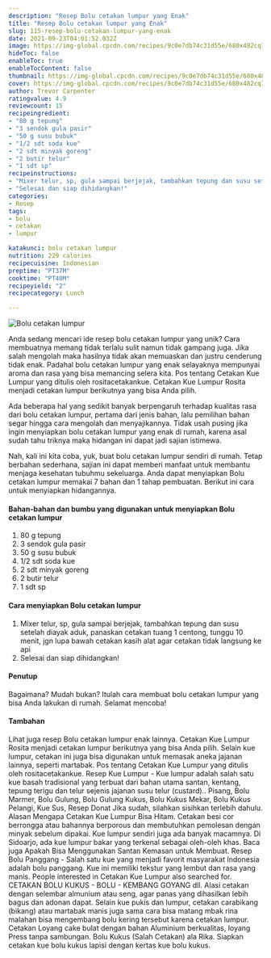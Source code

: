 ```yaml
---
description: "Resep Bolu cetakan lumpur yang Enak"
title: "Resep Bolu cetakan lumpur yang Enak"
slug: 115-resep-bolu-cetakan-lumpur-yang-enak
date: 2021-09-23T04:01:52.032Z
image: https://img-global.cpcdn.com/recipes/9c0e7db74c31d55e/680x482cq70/bolu-cetakan-lumpur-foto-resep-utama.jpg
hideToc: false
enableToc: true
enableTocContent: false
thumbnail: https://img-global.cpcdn.com/recipes/9c0e7db74c31d55e/680x482cq70/bolu-cetakan-lumpur-foto-resep-utama.jpg
cover: https://img-global.cpcdn.com/recipes/9c0e7db74c31d55e/680x482cq70/bolu-cetakan-lumpur-foto-resep-utama.jpg
author: Trevor Carpenter
ratingvalue: 4.9
reviewcount: 15
recipeingredient:
- "80 g tepung"
- "3 sendok gula pasir"
- "50 g susu bubuk"
- "1/2 sdt soda kue"
- "2 sdt minyak goreng"
- "2 butir telur"
- "1 sdt sp"
recipeinstructions:
- "Mixer telur, sp, gula sampai berjejak, tambahkan tepung dan susu setelah diayak aduk, panaskan cetakan tuang 1 centong, tunggu 10 menit, jgn lupa bawah cetakan kasih alat agar cetakan tidak langsung ke api"
- "Selesai dan siap dihidangkan!"
categories:
- Resep
tags:
- bolu
- cetakan
- lumpur

katakunci: bolu cetakan lumpur 
nutrition: 229 calories
recipecuisine: Indonesian
preptime: "PT37M"
cooktime: "PT40M"
recipeyield: "2"
recipecategory: Lunch

---
```



![Bolu cetakan lumpur](https://img-global.cpcdn.com/recipes/9c0e7db74c31d55e/680x482cq70/bolu-cetakan-lumpur-foto-resep-utama.jpg)

Anda sedang mencari ide resep bolu cetakan lumpur yang unik? Cara membuatnya memang tidak terlalu sulit namun tidak gampang juga. Jika salah mengolah maka hasilnya tidak akan memuaskan dan justru cenderung tidak enak. Padahal bolu cetakan lumpur yang enak selayaknya mempunyai aroma dan rasa yang bisa memancing selera kita.
Pos tentang Cetakan Kue Lumpur yang ditulis oleh rositacetakankue. Cetakan Kue Lumpur Rosita menjadi cetakan lumpur berikutnya yang bisa Anda pilih. 

Ada beberapa hal yang sedikit banyak berpengaruh terhadap kualitas rasa dari bolu cetakan lumpur, pertama dari jenis bahan, lalu pemilihan bahan segar hingga cara mengolah dan menyajikannya. Tidak usah pusing jika ingin menyiapkan bolu cetakan lumpur yang enak di rumah, karena asal sudah tahu triknya maka hidangan ini dapat jadi sajian istimewa.


Nah, kali ini kita coba, yuk, buat bolu cetakan lumpur sendiri di rumah. Tetap berbahan sederhana, sajian ini dapat memberi manfaat untuk membantu menjaga kesehatan tubuhmu sekeluarga. Anda dapat menyiapkan Bolu cetakan lumpur memakai 7 bahan dan 1 tahap pembuatan. Berikut ini cara untuk menyiapkan hidangannya.

<!--inarticleads1-->

#### Bahan-bahan dan bumbu yang digunakan untuk menyiapkan Bolu cetakan lumpur

1. 80 g tepung
1. 3 sendok gula pasir
1. 50 g susu bubuk
1. 1/2 sdt soda kue
1. 2 sdt minyak goreng
1. 2 butir telur
1. 1 sdt sp

<!--inarticleads2-->

#### Cara menyiapkan Bolu cetakan lumpur

1. Mixer telur, sp, gula sampai berjejak, tambahkan tepung dan susu setelah diayak aduk, panaskan cetakan tuang 1 centong, tunggu 10 menit, jgn lupa bawah cetakan kasih alat agar cetakan tidak langsung ke api
1. Selesai dan siap dihidangkan!

#### Penutup

Bagaimana? Mudah bukan? Itulah cara membuat bolu cetakan lumpur yang bisa Anda lakukan di rumah. Selamat mencoba!

#### Tambahan

Lihat juga resep Bolu cetakan lumpur enak lainnya. Cetakan Kue Lumpur Rosita menjadi cetakan lumpur berikutnya yang bisa Anda pilih. Selain kue lumpur, cetakan ini juga bisa digunakan untuk memasak aneka jajanan lainnya, seperti martabak. Pos tentang Cetakan Kue Lumpur yang ditulis oleh rositacetakankue. Resep Kue Lumpur - Kue lumpur adalah salah satu kue basah tradisional yang terbuat dari bahan utama santan, kentang, tepung terigu dan telur sejenis jajanan susu telur (custard).. Pisang, Bolu Marmer, Bolu Gulung, Bolu Gulung Kukus, Bolu Kukus Mekar, Bolu Kukus Pelangi, Kue Sus, Resep Donat Jika sudah, silahkan sisihkan terlebih dahulu. Alasan Mengapa Cetakan Kue Lumpur Bisa Hitam. Cetakan besi cor berrongga atau bahannya berporous dan membutuhkan pemolesan dengan minyak sebelum dipakai. Kue lumpur sendiri juga ada banyak macamnya. Di Sidoarjo, ada kue lumpur bakar yang terkenal sebagai oleh-oleh khas. Baca juga Apakah Bisa Menggunakan Santan Kemasan untuk Membuat. Resep Bolu Panggang - Salah satu kue yang menjadi favorit masyarakat Indonesia adalah bolu panggang. Kue ini memiliki tekstur yang lembut dan rasa yang manis. People interested in Cetakan Kue Lumpur also searched for. CETAKAN BOLU KUKUS - BOLU - KEMBANG GOYANG dll. Alasi cetakan dengan selembar almunium atau seng, agar panas yang dihasilkan lebih bagus dan adonan dapat. Selain kue pukis dan lumpur, cetakan carabikang (bikang) atau martabak manis juga sama cara bisa matang mbak rina malahan bisa mengembang bolu kering tersebut karena cetakan lumpur. Cetakan Loyang cake bulat dengan bahan Aluminium berkualitas, loyang Press tanpa sambungan. Bolu Kukus (Salah Cetakan) ala Rika. Siapkan cetakan kue bolu kukus lapisi dengan kertas kue bolu kukus. 

